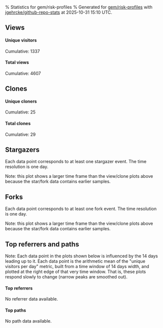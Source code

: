 % Statistics for gem/risk-profiles
% Generated for [gem/risk-profiles](https://github.com/gem/risk-profiles) with [jgehrcke/github-repo-stats](https://github.com/jgehrcke/github-repo-stats) at 2025-10-31 15:10 UTC.


## Views

#### Unique visitors
<div id="chart_views_unique" class="full-width-chart"></div>

Cumulative: 1337

#### Total views
<div id="chart_views_total" class="full-width-chart"></div>

Cumulative: 4607

<div class="pagebreak-for-print"> </div>

## Clones

#### Unique cloners
<div id="chart_clones_unique" class="full-width-chart"></div>

Cumulative: 25

#### Total clones
<div id="chart_clones_total" class="full-width-chart"></div>

Cumulative: 29



<div class="pagebreak-for-print"> </div>



## Stargazers

Each data point corresponds to at least one stargazer event.
The time resolution is one day.

<div id="chart_stargazers" class="full-width-chart"></div>


Note: this plot shows a larger time frame than the view/clone plots above because the star/fork data contains earlier samples.



## Forks

Each data point corresponds to at least one fork event.
The time resolution is one day.

<div id="chart_forks" class="full-width-chart"></div>


Note: this plot shows a larger time frame than the view/clone plots above because the star/fork data contains earlier samples.



<div class="pagebreak-for-print"> </div>



## Top referrers and paths


Note: Each data point in the plots shown below is influenced by the 14 days
leading up to it. Each data point is the arithmetic mean of the "unique
visitors per day" metric, built from a time window of 14 days width, and
plotted at the right edge of that very time window. That is, these plots
respond slowly to change (narrow peaks are smoothed out).



#### Top referrers

No referrer data available.



#### Top paths

No path data available.

<script type="text/javascript">
    vegaEmbed('#chart_views_unique', {"$schema": "https://vega.github.io/schema/vega-lite/v4.17.0.json", "config": {"arc": {"fill": "#1b1e23"}, "area": {"fill": "#1b1e23"}, "axisBottom": {"domainColor": "#a9b4c4", "gridColor": "#a9b4c4", "labelColor": "#1b1e23", "labelFont": "relative-mono-11-pitch-pro, Menlo, monospace", "tickColor": "#a9b4c4", "titleColor": "#1b1e23", "titleFont": "relative-mono-11-pitch-pro, Menlo, monospace"}, "axisLeft": {"domainColor": "#a9b4c4", "gridColor": "#a9b4c4", "labelColor": "#1b1e23", "labelFont": "relative-mono-11-pitch-pro, Menlo, monospace", "tickColor": "#a9b4c4", "titleColor": "#1b1e23", "titleFont": "relative-mono-11-pitch-pro, Menlo, monospace"}, "axisX": {"grid": false}, "axisY": {"grid": false, "labelBound": true}, "background": "#FFFFFF", "group": {"fill": "#FFFFFF"}, "header": {"fontWeight": 400, "labelFont": "relative-mono-11-pitch-pro, Menlo, monospace", "titleFont": "relative-mono-11-pitch-pro, Menlo, monospace"}, "legend": {"labelFont": "relative-mono-11-pitch-pro, Menlo, monospace", "symbolSize": 200, "symbolType": "circle", "titleFont": "relative-mono-11-pitch-pro, Menlo, monospace"}, "line": {"color": "#1b1e23", "stroke": "#1b1e23"}, "path": {"stroke": "#1b1e23"}, "point": {"color": "#1b1e23", "cursor": "pointer", "filled": true, "size": 20}, "range": {"category": ["#85a2f7", "#ea9755", "#7eb36a", "#f07071", "#bc85d9", "#e587b6", "#a9b4c4", "#d4c05e", "#64b9c4"]}, "style": {"bar": {"fill": "#1b1e23"}, "text": {"font": "relative-mono-11-pitch-pro, Menlo, monospace", "fontWeight": 400}}, "symbol": {"shape": "circle"}, "title": {"anchor": "start", "font": "relative-mono-11-pitch-pro, Menlo, monospace", "fontWeight": 400}, "trail": {"color": "#1b1e23", "stroke": "#1b1e23"}, "view": {"stroke": null}}, "data": {"name": "data-3939c3f337be7c458df6ce72bf4939cf"}, "datasets": {"data-3939c3f337be7c458df6ce72bf4939cf": [{"time": "2025-09-01T00:00:00+00:00", "views_total": 20, "views_unique": 8}, {"time": "2025-09-02T00:00:00+00:00", "views_total": 178, "views_unique": 28}, {"time": "2025-09-03T00:00:00+00:00", "views_total": 118, "views_unique": 31}, {"time": "2025-09-04T00:00:00+00:00", "views_total": 114, "views_unique": 20}, {"time": "2025-09-05T00:00:00+00:00", "views_total": 72, "views_unique": 20}, {"time": "2025-09-06T00:00:00+00:00", "views_total": 13, "views_unique": 4}, {"time": "2025-09-07T00:00:00+00:00", "views_total": 24, "views_unique": 8}, {"time": "2025-09-08T00:00:00+00:00", "views_total": 77, "views_unique": 28}, {"time": "2025-09-09T00:00:00+00:00", "views_total": 92, "views_unique": 21}, {"time": "2025-09-10T00:00:00+00:00", "views_total": 114, "views_unique": 24}, {"time": "2025-09-11T00:00:00+00:00", "views_total": 52, "views_unique": 28}, {"time": "2025-09-12T00:00:00+00:00", "views_total": 49, "views_unique": 20}, {"time": "2025-09-13T00:00:00+00:00", "views_total": 8, "views_unique": 4}, {"time": "2025-09-14T00:00:00+00:00", "views_total": 16, "views_unique": 9}, {"time": "2025-09-15T00:00:00+00:00", "views_total": 93, "views_unique": 35}, {"time": "2025-09-16T00:00:00+00:00", "views_total": 79, "views_unique": 31}, {"time": "2025-09-17T00:00:00+00:00", "views_total": 135, "views_unique": 41}, {"time": "2025-09-18T00:00:00+00:00", "views_total": 133, "views_unique": 33}, {"time": "2025-09-19T00:00:00+00:00", "views_total": 215, "views_unique": 36}, {"time": "2025-09-20T00:00:00+00:00", "views_total": 35, "views_unique": 13}, {"time": "2025-09-21T00:00:00+00:00", "views_total": 42, "views_unique": 13}, {"time": "2025-09-22T00:00:00+00:00", "views_total": 121, "views_unique": 35}, {"time": "2025-09-23T00:00:00+00:00", "views_total": 159, "views_unique": 33}, {"time": "2025-09-24T00:00:00+00:00", "views_total": 95, "views_unique": 26}, {"time": "2025-09-25T00:00:00+00:00", "views_total": 64, "views_unique": 23}, {"time": "2025-09-26T00:00:00+00:00", "views_total": 69, "views_unique": 23}, {"time": "2025-09-27T00:00:00+00:00", "views_total": 47, "views_unique": 10}, {"time": "2025-09-28T00:00:00+00:00", "views_total": 35, "views_unique": 10}, {"time": "2025-09-29T00:00:00+00:00", "views_total": 66, "views_unique": 27}, {"time": "2025-09-30T00:00:00+00:00", "views_total": 92, "views_unique": 27}, {"time": "2025-10-01T00:00:00+00:00", "views_total": 61, "views_unique": 27}, {"time": "2025-10-02T00:00:00+00:00", "views_total": 83, "views_unique": 23}, {"time": "2025-10-03T00:00:00+00:00", "views_total": 62, "views_unique": 19}, {"time": "2025-10-04T00:00:00+00:00", "views_total": 22, "views_unique": 6}, {"time": "2025-10-05T00:00:00+00:00", "views_total": 48, "views_unique": 8}, {"time": "2025-10-06T00:00:00+00:00", "views_total": 85, "views_unique": 31}, {"time": "2025-10-07T00:00:00+00:00", "views_total": 89, "views_unique": 29}, {"time": "2025-10-08T00:00:00+00:00", "views_total": 77, "views_unique": 26}, {"time": "2025-10-09T00:00:00+00:00", "views_total": 50, "views_unique": 17}, {"time": "2025-10-10T00:00:00+00:00", "views_total": 97, "views_unique": 25}, {"time": "2025-10-11T00:00:00+00:00", "views_total": 17, "views_unique": 9}, {"time": "2025-10-12T00:00:00+00:00", "views_total": 36, "views_unique": 11}, {"time": "2025-10-13T00:00:00+00:00", "views_total": 87, "views_unique": 25}, {"time": "2025-10-14T00:00:00+00:00", "views_total": 98, "views_unique": 30}, {"time": "2025-10-15T00:00:00+00:00", "views_total": 107, "views_unique": 30}, {"time": "2025-10-16T00:00:00+00:00", "views_total": 58, "views_unique": 20}, {"time": "2025-10-17T00:00:00+00:00", "views_total": 57, "views_unique": 21}, {"time": "2025-10-18T00:00:00+00:00", "views_total": 44, "views_unique": 14}, {"time": "2025-10-19T00:00:00+00:00", "views_total": 17, "views_unique": 7}, {"time": "2025-10-20T00:00:00+00:00", "views_total": 70, "views_unique": 17}, {"time": "2025-10-21T00:00:00+00:00", "views_total": 77, "views_unique": 27}, {"time": "2025-10-22T00:00:00+00:00", "views_total": 66, "views_unique": 25}, {"time": "2025-10-23T00:00:00+00:00", "views_total": 83, "views_unique": 24}, {"time": "2025-10-24T00:00:00+00:00", "views_total": 93, "views_unique": 25}, {"time": "2025-10-25T00:00:00+00:00", "views_total": 21, "views_unique": 5}, {"time": "2025-10-26T00:00:00+00:00", "views_total": 72, "views_unique": 19}, {"time": "2025-10-27T00:00:00+00:00", "views_total": 153, "views_unique": 41}, {"time": "2025-10-28T00:00:00+00:00", "views_total": 66, "views_unique": 21}, {"time": "2025-10-29T00:00:00+00:00", "views_total": 157, "views_unique": 33}, {"time": "2025-10-30T00:00:00+00:00", "views_total": 81, "views_unique": 35}, {"time": "2025-10-31T00:00:00+00:00", "views_total": 46, "views_unique": 18}]}, "encoding": {"tooltip": [{"field": "views_unique", "format": ".1f", "title": "views (u)", "type": "quantitative"}, {"field": "time", "format": "%B %e, %Y", "title": "date", "type": "temporal"}], "x": {"axis": {"labelAngle": 25}, "field": "time", "scale": {"domain": ["2025-09-01", "2025-10-31"]}, "timeUnit": "yearmonthdate", "title": "date", "type": "temporal"}, "y": {"axis": {}, "field": "views_unique", "scale": {"domain": [0, 45.1], "type": "linear", "zero": true}, "title": "unique views per day", "type": "quantitative"}}, "height": 200, "mark": {"point": true, "type": "line"}, "padding": 10, "width": "container"}, {"actions": false, "renderer": "svg"}).catch(console.error);
vegaEmbed('#chart_views_total', {"$schema": "https://vega.github.io/schema/vega-lite/v4.17.0.json", "config": {"arc": {"fill": "#1b1e23"}, "area": {"fill": "#1b1e23"}, "axisBottom": {"domainColor": "#a9b4c4", "gridColor": "#a9b4c4", "labelColor": "#1b1e23", "labelFont": "relative-mono-11-pitch-pro, Menlo, monospace", "tickColor": "#a9b4c4", "titleColor": "#1b1e23", "titleFont": "relative-mono-11-pitch-pro, Menlo, monospace"}, "axisLeft": {"domainColor": "#a9b4c4", "gridColor": "#a9b4c4", "labelColor": "#1b1e23", "labelFont": "relative-mono-11-pitch-pro, Menlo, monospace", "tickColor": "#a9b4c4", "titleColor": "#1b1e23", "titleFont": "relative-mono-11-pitch-pro, Menlo, monospace"}, "axisX": {"grid": false}, "axisY": {"grid": false, "labelBound": true}, "background": "#FFFFFF", "group": {"fill": "#FFFFFF"}, "header": {"fontWeight": 400, "labelFont": "relative-mono-11-pitch-pro, Menlo, monospace", "titleFont": "relative-mono-11-pitch-pro, Menlo, monospace"}, "legend": {"labelFont": "relative-mono-11-pitch-pro, Menlo, monospace", "symbolSize": 200, "symbolType": "circle", "titleFont": "relative-mono-11-pitch-pro, Menlo, monospace"}, "line": {"color": "#1b1e23", "stroke": "#1b1e23"}, "path": {"stroke": "#1b1e23"}, "point": {"color": "#1b1e23", "cursor": "pointer", "filled": true, "size": 20}, "range": {"category": ["#85a2f7", "#ea9755", "#7eb36a", "#f07071", "#bc85d9", "#e587b6", "#a9b4c4", "#d4c05e", "#64b9c4"]}, "style": {"bar": {"fill": "#1b1e23"}, "text": {"font": "relative-mono-11-pitch-pro, Menlo, monospace", "fontWeight": 400}}, "symbol": {"shape": "circle"}, "title": {"anchor": "start", "font": "relative-mono-11-pitch-pro, Menlo, monospace", "fontWeight": 400}, "trail": {"color": "#1b1e23", "stroke": "#1b1e23"}, "view": {"stroke": null}}, "data": {"name": "data-3939c3f337be7c458df6ce72bf4939cf"}, "datasets": {"data-3939c3f337be7c458df6ce72bf4939cf": [{"time": "2025-09-01T00:00:00+00:00", "views_total": 20, "views_unique": 8}, {"time": "2025-09-02T00:00:00+00:00", "views_total": 178, "views_unique": 28}, {"time": "2025-09-03T00:00:00+00:00", "views_total": 118, "views_unique": 31}, {"time": "2025-09-04T00:00:00+00:00", "views_total": 114, "views_unique": 20}, {"time": "2025-09-05T00:00:00+00:00", "views_total": 72, "views_unique": 20}, {"time": "2025-09-06T00:00:00+00:00", "views_total": 13, "views_unique": 4}, {"time": "2025-09-07T00:00:00+00:00", "views_total": 24, "views_unique": 8}, {"time": "2025-09-08T00:00:00+00:00", "views_total": 77, "views_unique": 28}, {"time": "2025-09-09T00:00:00+00:00", "views_total": 92, "views_unique": 21}, {"time": "2025-09-10T00:00:00+00:00", "views_total": 114, "views_unique": 24}, {"time": "2025-09-11T00:00:00+00:00", "views_total": 52, "views_unique": 28}, {"time": "2025-09-12T00:00:00+00:00", "views_total": 49, "views_unique": 20}, {"time": "2025-09-13T00:00:00+00:00", "views_total": 8, "views_unique": 4}, {"time": "2025-09-14T00:00:00+00:00", "views_total": 16, "views_unique": 9}, {"time": "2025-09-15T00:00:00+00:00", "views_total": 93, "views_unique": 35}, {"time": "2025-09-16T00:00:00+00:00", "views_total": 79, "views_unique": 31}, {"time": "2025-09-17T00:00:00+00:00", "views_total": 135, "views_unique": 41}, {"time": "2025-09-18T00:00:00+00:00", "views_total": 133, "views_unique": 33}, {"time": "2025-09-19T00:00:00+00:00", "views_total": 215, "views_unique": 36}, {"time": "2025-09-20T00:00:00+00:00", "views_total": 35, "views_unique": 13}, {"time": "2025-09-21T00:00:00+00:00", "views_total": 42, "views_unique": 13}, {"time": "2025-09-22T00:00:00+00:00", "views_total": 121, "views_unique": 35}, {"time": "2025-09-23T00:00:00+00:00", "views_total": 159, "views_unique": 33}, {"time": "2025-09-24T00:00:00+00:00", "views_total": 95, "views_unique": 26}, {"time": "2025-09-25T00:00:00+00:00", "views_total": 64, "views_unique": 23}, {"time": "2025-09-26T00:00:00+00:00", "views_total": 69, "views_unique": 23}, {"time": "2025-09-27T00:00:00+00:00", "views_total": 47, "views_unique": 10}, {"time": "2025-09-28T00:00:00+00:00", "views_total": 35, "views_unique": 10}, {"time": "2025-09-29T00:00:00+00:00", "views_total": 66, "views_unique": 27}, {"time": "2025-09-30T00:00:00+00:00", "views_total": 92, "views_unique": 27}, {"time": "2025-10-01T00:00:00+00:00", "views_total": 61, "views_unique": 27}, {"time": "2025-10-02T00:00:00+00:00", "views_total": 83, "views_unique": 23}, {"time": "2025-10-03T00:00:00+00:00", "views_total": 62, "views_unique": 19}, {"time": "2025-10-04T00:00:00+00:00", "views_total": 22, "views_unique": 6}, {"time": "2025-10-05T00:00:00+00:00", "views_total": 48, "views_unique": 8}, {"time": "2025-10-06T00:00:00+00:00", "views_total": 85, "views_unique": 31}, {"time": "2025-10-07T00:00:00+00:00", "views_total": 89, "views_unique": 29}, {"time": "2025-10-08T00:00:00+00:00", "views_total": 77, "views_unique": 26}, {"time": "2025-10-09T00:00:00+00:00", "views_total": 50, "views_unique": 17}, {"time": "2025-10-10T00:00:00+00:00", "views_total": 97, "views_unique": 25}, {"time": "2025-10-11T00:00:00+00:00", "views_total": 17, "views_unique": 9}, {"time": "2025-10-12T00:00:00+00:00", "views_total": 36, "views_unique": 11}, {"time": "2025-10-13T00:00:00+00:00", "views_total": 87, "views_unique": 25}, {"time": "2025-10-14T00:00:00+00:00", "views_total": 98, "views_unique": 30}, {"time": "2025-10-15T00:00:00+00:00", "views_total": 107, "views_unique": 30}, {"time": "2025-10-16T00:00:00+00:00", "views_total": 58, "views_unique": 20}, {"time": "2025-10-17T00:00:00+00:00", "views_total": 57, "views_unique": 21}, {"time": "2025-10-18T00:00:00+00:00", "views_total": 44, "views_unique": 14}, {"time": "2025-10-19T00:00:00+00:00", "views_total": 17, "views_unique": 7}, {"time": "2025-10-20T00:00:00+00:00", "views_total": 70, "views_unique": 17}, {"time": "2025-10-21T00:00:00+00:00", "views_total": 77, "views_unique": 27}, {"time": "2025-10-22T00:00:00+00:00", "views_total": 66, "views_unique": 25}, {"time": "2025-10-23T00:00:00+00:00", "views_total": 83, "views_unique": 24}, {"time": "2025-10-24T00:00:00+00:00", "views_total": 93, "views_unique": 25}, {"time": "2025-10-25T00:00:00+00:00", "views_total": 21, "views_unique": 5}, {"time": "2025-10-26T00:00:00+00:00", "views_total": 72, "views_unique": 19}, {"time": "2025-10-27T00:00:00+00:00", "views_total": 153, "views_unique": 41}, {"time": "2025-10-28T00:00:00+00:00", "views_total": 66, "views_unique": 21}, {"time": "2025-10-29T00:00:00+00:00", "views_total": 157, "views_unique": 33}, {"time": "2025-10-30T00:00:00+00:00", "views_total": 81, "views_unique": 35}, {"time": "2025-10-31T00:00:00+00:00", "views_total": 46, "views_unique": 18}]}, "encoding": {"tooltip": [{"field": "views_total", "format": ".1f", "title": "views (t)", "type": "quantitative"}, {"field": "time", "format": "%B %e, %Y", "title": "date", "type": "temporal"}], "x": {"axis": {"labelAngle": 25}, "field": "time", "scale": {"domain": ["2025-09-01", "2025-10-31"]}, "timeUnit": "yearmonthdate", "title": "date", "type": "temporal"}, "y": {"axis": {"values": [1, 10, 50, 100, 500, 1000, 5000, 10000]}, "field": "views_total", "scale": {"domain": [0, 236.50000000000003], "type": "symlog", "zero": true}, "title": "total views per day", "type": "quantitative"}}, "height": 200, "mark": {"point": true, "type": "line"}, "padding": 10, "width": "container"}, {"actions": false, "renderer": "svg"}).catch(console.error);
vegaEmbed('#chart_clones_unique', {"$schema": "https://vega.github.io/schema/vega-lite/v4.17.0.json", "config": {"arc": {"fill": "#1b1e23"}, "area": {"fill": "#1b1e23"}, "axisBottom": {"domainColor": "#a9b4c4", "gridColor": "#a9b4c4", "labelColor": "#1b1e23", "labelFont": "relative-mono-11-pitch-pro, Menlo, monospace", "tickColor": "#a9b4c4", "titleColor": "#1b1e23", "titleFont": "relative-mono-11-pitch-pro, Menlo, monospace"}, "axisLeft": {"domainColor": "#a9b4c4", "gridColor": "#a9b4c4", "labelColor": "#1b1e23", "labelFont": "relative-mono-11-pitch-pro, Menlo, monospace", "tickColor": "#a9b4c4", "titleColor": "#1b1e23", "titleFont": "relative-mono-11-pitch-pro, Menlo, monospace"}, "axisX": {"grid": false}, "axisY": {"grid": false, "labelBound": true}, "background": "#FFFFFF", "group": {"fill": "#FFFFFF"}, "header": {"fontWeight": 400, "labelFont": "relative-mono-11-pitch-pro, Menlo, monospace", "titleFont": "relative-mono-11-pitch-pro, Menlo, monospace"}, "legend": {"labelFont": "relative-mono-11-pitch-pro, Menlo, monospace", "symbolSize": 200, "symbolType": "circle", "titleFont": "relative-mono-11-pitch-pro, Menlo, monospace"}, "line": {"color": "#1b1e23", "stroke": "#1b1e23"}, "path": {"stroke": "#1b1e23"}, "point": {"color": "#1b1e23", "cursor": "pointer", "filled": true, "size": 20}, "range": {"category": ["#85a2f7", "#ea9755", "#7eb36a", "#f07071", "#bc85d9", "#e587b6", "#a9b4c4", "#d4c05e", "#64b9c4"]}, "style": {"bar": {"fill": "#1b1e23"}, "text": {"font": "relative-mono-11-pitch-pro, Menlo, monospace", "fontWeight": 400}}, "symbol": {"shape": "circle"}, "title": {"anchor": "start", "font": "relative-mono-11-pitch-pro, Menlo, monospace", "fontWeight": 400}, "trail": {"color": "#1b1e23", "stroke": "#1b1e23"}, "view": {"stroke": null}}, "data": {"name": "data-e8500d55683f318bad9d3a612aec1b89"}, "datasets": {"data-e8500d55683f318bad9d3a612aec1b89": [{"clones_total": 0, "clones_unique": 0, "time": "2025-09-01T00:00:00+00:00"}, {"clones_total": 0, "clones_unique": 0, "time": "2025-09-02T00:00:00+00:00"}, {"clones_total": 0, "clones_unique": 0, "time": "2025-09-03T00:00:00+00:00"}, {"clones_total": 1, "clones_unique": 1, "time": "2025-09-04T00:00:00+00:00"}, {"clones_total": 0, "clones_unique": 0, "time": "2025-09-05T00:00:00+00:00"}, {"clones_total": 1, "clones_unique": 1, "time": "2025-09-06T00:00:00+00:00"}, {"clones_total": 0, "clones_unique": 0, "time": "2025-09-07T00:00:00+00:00"}, {"clones_total": 1, "clones_unique": 1, "time": "2025-09-08T00:00:00+00:00"}, {"clones_total": 0, "clones_unique": 0, "time": "2025-09-09T00:00:00+00:00"}, {"clones_total": 1, "clones_unique": 1, "time": "2025-09-10T00:00:00+00:00"}, {"clones_total": 1, "clones_unique": 1, "time": "2025-09-11T00:00:00+00:00"}, {"clones_total": 1, "clones_unique": 1, "time": "2025-09-12T00:00:00+00:00"}, {"clones_total": 0, "clones_unique": 0, "time": "2025-09-13T00:00:00+00:00"}, {"clones_total": 0, "clones_unique": 0, "time": "2025-09-14T00:00:00+00:00"}, {"clones_total": 0, "clones_unique": 0, "time": "2025-09-15T00:00:00+00:00"}, {"clones_total": 0, "clones_unique": 0, "time": "2025-09-16T00:00:00+00:00"}, {"clones_total": 1, "clones_unique": 1, "time": "2025-09-17T00:00:00+00:00"}, {"clones_total": 0, "clones_unique": 0, "time": "2025-09-18T00:00:00+00:00"}, {"clones_total": 0, "clones_unique": 0, "time": "2025-09-19T00:00:00+00:00"}, {"clones_total": 0, "clones_unique": 0, "time": "2025-09-20T00:00:00+00:00"}, {"clones_total": 1, "clones_unique": 1, "time": "2025-09-21T00:00:00+00:00"}, {"clones_total": 0, "clones_unique": 0, "time": "2025-09-22T00:00:00+00:00"}, {"clones_total": 0, "clones_unique": 0, "time": "2025-09-23T00:00:00+00:00"}, {"clones_total": 2, "clones_unique": 1, "time": "2025-09-24T00:00:00+00:00"}, {"clones_total": 0, "clones_unique": 0, "time": "2025-09-25T00:00:00+00:00"}, {"clones_total": 0, "clones_unique": 0, "time": "2025-09-26T00:00:00+00:00"}, {"clones_total": 0, "clones_unique": 0, "time": "2025-09-27T00:00:00+00:00"}, {"clones_total": 0, "clones_unique": 0, "time": "2025-09-28T00:00:00+00:00"}, {"clones_total": 2, "clones_unique": 2, "time": "2025-09-29T00:00:00+00:00"}, {"clones_total": 0, "clones_unique": 0, "time": "2025-09-30T00:00:00+00:00"}, {"clones_total": 0, "clones_unique": 0, "time": "2025-10-01T00:00:00+00:00"}, {"clones_total": 0, "clones_unique": 0, "time": "2025-10-02T00:00:00+00:00"}, {"clones_total": 0, "clones_unique": 0, "time": "2025-10-03T00:00:00+00:00"}, {"clones_total": 0, "clones_unique": 0, "time": "2025-10-04T00:00:00+00:00"}, {"clones_total": 0, "clones_unique": 0, "time": "2025-10-05T00:00:00+00:00"}, {"clones_total": 1, "clones_unique": 1, "time": "2025-10-06T00:00:00+00:00"}, {"clones_total": 0, "clones_unique": 0, "time": "2025-10-07T00:00:00+00:00"}, {"clones_total": 0, "clones_unique": 0, "time": "2025-10-08T00:00:00+00:00"}, {"clones_total": 0, "clones_unique": 0, "time": "2025-10-09T00:00:00+00:00"}, {"clones_total": 0, "clones_unique": 0, "time": "2025-10-10T00:00:00+00:00"}, {"clones_total": 1, "clones_unique": 1, "time": "2025-10-11T00:00:00+00:00"}, {"clones_total": 0, "clones_unique": 0, "time": "2025-10-12T00:00:00+00:00"}, {"clones_total": 2, "clones_unique": 2, "time": "2025-10-13T00:00:00+00:00"}, {"clones_total": 1, "clones_unique": 1, "time": "2025-10-14T00:00:00+00:00"}, {"clones_total": 1, "clones_unique": 1, "time": "2025-10-15T00:00:00+00:00"}, {"clones_total": 0, "clones_unique": 0, "time": "2025-10-16T00:00:00+00:00"}, {"clones_total": 0, "clones_unique": 0, "time": "2025-10-17T00:00:00+00:00"}, {"clones_total": 2, "clones_unique": 1, "time": "2025-10-18T00:00:00+00:00"}, {"clones_total": 1, "clones_unique": 1, "time": "2025-10-19T00:00:00+00:00"}, {"clones_total": 0, "clones_unique": 0, "time": "2025-10-20T00:00:00+00:00"}, {"clones_total": 0, "clones_unique": 0, "time": "2025-10-21T00:00:00+00:00"}, {"clones_total": 1, "clones_unique": 1, "time": "2025-10-22T00:00:00+00:00"}, {"clones_total": 1, "clones_unique": 1, "time": "2025-10-23T00:00:00+00:00"}, {"clones_total": 0, "clones_unique": 0, "time": "2025-10-24T00:00:00+00:00"}, {"clones_total": 1, "clones_unique": 1, "time": "2025-10-25T00:00:00+00:00"}, {"clones_total": 2, "clones_unique": 1, "time": "2025-10-26T00:00:00+00:00"}, {"clones_total": 0, "clones_unique": 0, "time": "2025-10-27T00:00:00+00:00"}, {"clones_total": 3, "clones_unique": 2, "time": "2025-10-28T00:00:00+00:00"}, {"clones_total": 0, "clones_unique": 0, "time": "2025-10-29T00:00:00+00:00"}, {"clones_total": 0, "clones_unique": 0, "time": "2025-10-30T00:00:00+00:00"}, {"clones_total": 0, "clones_unique": 0, "time": "2025-10-31T00:00:00+00:00"}]}, "encoding": {"tooltip": [{"field": "clones_unique", "format": ".1f", "title": "clones (u)", "type": "quantitative"}, {"field": "time", "format": "%B %e, %Y", "title": "date", "type": "temporal"}], "x": {"axis": {"labelAngle": 25}, "field": "time", "scale": {"domain": ["2025-09-01", "2025-10-31"]}, "timeUnit": "yearmonthdate", "title": "date", "type": "temporal"}, "y": {"axis": {}, "field": "clones_unique", "scale": {"domain": [0, 2.2], "type": "linear", "zero": true}, "title": "unique clones per day", "type": "quantitative"}}, "height": 200, "mark": {"point": true, "type": "line"}, "padding": 10, "width": "container"}, {"actions": false, "renderer": "svg"}).catch(console.error);
vegaEmbed('#chart_clones_total', {"$schema": "https://vega.github.io/schema/vega-lite/v4.17.0.json", "config": {"arc": {"fill": "#1b1e23"}, "area": {"fill": "#1b1e23"}, "axisBottom": {"domainColor": "#a9b4c4", "gridColor": "#a9b4c4", "labelColor": "#1b1e23", "labelFont": "relative-mono-11-pitch-pro, Menlo, monospace", "tickColor": "#a9b4c4", "titleColor": "#1b1e23", "titleFont": "relative-mono-11-pitch-pro, Menlo, monospace"}, "axisLeft": {"domainColor": "#a9b4c4", "gridColor": "#a9b4c4", "labelColor": "#1b1e23", "labelFont": "relative-mono-11-pitch-pro, Menlo, monospace", "tickColor": "#a9b4c4", "titleColor": "#1b1e23", "titleFont": "relative-mono-11-pitch-pro, Menlo, monospace"}, "axisX": {"grid": false}, "axisY": {"grid": false, "labelBound": true}, "background": "#FFFFFF", "group": {"fill": "#FFFFFF"}, "header": {"fontWeight": 400, "labelFont": "relative-mono-11-pitch-pro, Menlo, monospace", "titleFont": "relative-mono-11-pitch-pro, Menlo, monospace"}, "legend": {"labelFont": "relative-mono-11-pitch-pro, Menlo, monospace", "symbolSize": 200, "symbolType": "circle", "titleFont": "relative-mono-11-pitch-pro, Menlo, monospace"}, "line": {"color": "#1b1e23", "stroke": "#1b1e23"}, "path": {"stroke": "#1b1e23"}, "point": {"color": "#1b1e23", "cursor": "pointer", "filled": true, "size": 20}, "range": {"category": ["#85a2f7", "#ea9755", "#7eb36a", "#f07071", "#bc85d9", "#e587b6", "#a9b4c4", "#d4c05e", "#64b9c4"]}, "style": {"bar": {"fill": "#1b1e23"}, "text": {"font": "relative-mono-11-pitch-pro, Menlo, monospace", "fontWeight": 400}}, "symbol": {"shape": "circle"}, "title": {"anchor": "start", "font": "relative-mono-11-pitch-pro, Menlo, monospace", "fontWeight": 400}, "trail": {"color": "#1b1e23", "stroke": "#1b1e23"}, "view": {"stroke": null}}, "data": {"name": "data-e8500d55683f318bad9d3a612aec1b89"}, "datasets": {"data-e8500d55683f318bad9d3a612aec1b89": [{"clones_total": 0, "clones_unique": 0, "time": "2025-09-01T00:00:00+00:00"}, {"clones_total": 0, "clones_unique": 0, "time": "2025-09-02T00:00:00+00:00"}, {"clones_total": 0, "clones_unique": 0, "time": "2025-09-03T00:00:00+00:00"}, {"clones_total": 1, "clones_unique": 1, "time": "2025-09-04T00:00:00+00:00"}, {"clones_total": 0, "clones_unique": 0, "time": "2025-09-05T00:00:00+00:00"}, {"clones_total": 1, "clones_unique": 1, "time": "2025-09-06T00:00:00+00:00"}, {"clones_total": 0, "clones_unique": 0, "time": "2025-09-07T00:00:00+00:00"}, {"clones_total": 1, "clones_unique": 1, "time": "2025-09-08T00:00:00+00:00"}, {"clones_total": 0, "clones_unique": 0, "time": "2025-09-09T00:00:00+00:00"}, {"clones_total": 1, "clones_unique": 1, "time": "2025-09-10T00:00:00+00:00"}, {"clones_total": 1, "clones_unique": 1, "time": "2025-09-11T00:00:00+00:00"}, {"clones_total": 1, "clones_unique": 1, "time": "2025-09-12T00:00:00+00:00"}, {"clones_total": 0, "clones_unique": 0, "time": "2025-09-13T00:00:00+00:00"}, {"clones_total": 0, "clones_unique": 0, "time": "2025-09-14T00:00:00+00:00"}, {"clones_total": 0, "clones_unique": 0, "time": "2025-09-15T00:00:00+00:00"}, {"clones_total": 0, "clones_unique": 0, "time": "2025-09-16T00:00:00+00:00"}, {"clones_total": 1, "clones_unique": 1, "time": "2025-09-17T00:00:00+00:00"}, {"clones_total": 0, "clones_unique": 0, "time": "2025-09-18T00:00:00+00:00"}, {"clones_total": 0, "clones_unique": 0, "time": "2025-09-19T00:00:00+00:00"}, {"clones_total": 0, "clones_unique": 0, "time": "2025-09-20T00:00:00+00:00"}, {"clones_total": 1, "clones_unique": 1, "time": "2025-09-21T00:00:00+00:00"}, {"clones_total": 0, "clones_unique": 0, "time": "2025-09-22T00:00:00+00:00"}, {"clones_total": 0, "clones_unique": 0, "time": "2025-09-23T00:00:00+00:00"}, {"clones_total": 2, "clones_unique": 1, "time": "2025-09-24T00:00:00+00:00"}, {"clones_total": 0, "clones_unique": 0, "time": "2025-09-25T00:00:00+00:00"}, {"clones_total": 0, "clones_unique": 0, "time": "2025-09-26T00:00:00+00:00"}, {"clones_total": 0, "clones_unique": 0, "time": "2025-09-27T00:00:00+00:00"}, {"clones_total": 0, "clones_unique": 0, "time": "2025-09-28T00:00:00+00:00"}, {"clones_total": 2, "clones_unique": 2, "time": "2025-09-29T00:00:00+00:00"}, {"clones_total": 0, "clones_unique": 0, "time": "2025-09-30T00:00:00+00:00"}, {"clones_total": 0, "clones_unique": 0, "time": "2025-10-01T00:00:00+00:00"}, {"clones_total": 0, "clones_unique": 0, "time": "2025-10-02T00:00:00+00:00"}, {"clones_total": 0, "clones_unique": 0, "time": "2025-10-03T00:00:00+00:00"}, {"clones_total": 0, "clones_unique": 0, "time": "2025-10-04T00:00:00+00:00"}, {"clones_total": 0, "clones_unique": 0, "time": "2025-10-05T00:00:00+00:00"}, {"clones_total": 1, "clones_unique": 1, "time": "2025-10-06T00:00:00+00:00"}, {"clones_total": 0, "clones_unique": 0, "time": "2025-10-07T00:00:00+00:00"}, {"clones_total": 0, "clones_unique": 0, "time": "2025-10-08T00:00:00+00:00"}, {"clones_total": 0, "clones_unique": 0, "time": "2025-10-09T00:00:00+00:00"}, {"clones_total": 0, "clones_unique": 0, "time": "2025-10-10T00:00:00+00:00"}, {"clones_total": 1, "clones_unique": 1, "time": "2025-10-11T00:00:00+00:00"}, {"clones_total": 0, "clones_unique": 0, "time": "2025-10-12T00:00:00+00:00"}, {"clones_total": 2, "clones_unique": 2, "time": "2025-10-13T00:00:00+00:00"}, {"clones_total": 1, "clones_unique": 1, "time": "2025-10-14T00:00:00+00:00"}, {"clones_total": 1, "clones_unique": 1, "time": "2025-10-15T00:00:00+00:00"}, {"clones_total": 0, "clones_unique": 0, "time": "2025-10-16T00:00:00+00:00"}, {"clones_total": 0, "clones_unique": 0, "time": "2025-10-17T00:00:00+00:00"}, {"clones_total": 2, "clones_unique": 1, "time": "2025-10-18T00:00:00+00:00"}, {"clones_total": 1, "clones_unique": 1, "time": "2025-10-19T00:00:00+00:00"}, {"clones_total": 0, "clones_unique": 0, "time": "2025-10-20T00:00:00+00:00"}, {"clones_total": 0, "clones_unique": 0, "time": "2025-10-21T00:00:00+00:00"}, {"clones_total": 1, "clones_unique": 1, "time": "2025-10-22T00:00:00+00:00"}, {"clones_total": 1, "clones_unique": 1, "time": "2025-10-23T00:00:00+00:00"}, {"clones_total": 0, "clones_unique": 0, "time": "2025-10-24T00:00:00+00:00"}, {"clones_total": 1, "clones_unique": 1, "time": "2025-10-25T00:00:00+00:00"}, {"clones_total": 2, "clones_unique": 1, "time": "2025-10-26T00:00:00+00:00"}, {"clones_total": 0, "clones_unique": 0, "time": "2025-10-27T00:00:00+00:00"}, {"clones_total": 3, "clones_unique": 2, "time": "2025-10-28T00:00:00+00:00"}, {"clones_total": 0, "clones_unique": 0, "time": "2025-10-29T00:00:00+00:00"}, {"clones_total": 0, "clones_unique": 0, "time": "2025-10-30T00:00:00+00:00"}, {"clones_total": 0, "clones_unique": 0, "time": "2025-10-31T00:00:00+00:00"}]}, "encoding": {"tooltip": [{"field": "clones_total", "format": ".1f", "title": "clones (t)", "type": "quantitative"}, {"field": "time", "format": "%B %e, %Y", "title": "date", "type": "temporal"}], "x": {"axis": {"labelAngle": 25}, "field": "time", "scale": {"domain": ["2025-09-01", "2025-10-31"]}, "timeUnit": "yearmonthdate", "title": "date", "type": "temporal"}, "y": {"axis": {}, "field": "clones_total", "scale": {"domain": [0, 3.3000000000000003], "type": "linear", "zero": true}, "title": "total clones per day", "type": "quantitative"}}, "height": 200, "mark": {"point": true, "type": "line"}, "padding": 10, "width": "container"}, {"actions": false, "renderer": "svg"}).catch(console.error);
vegaEmbed('#chart_stargazers', {"$schema": "https://vega.github.io/schema/vega-lite/v4.17.0.json", "config": {"arc": {"fill": "#1b1e23"}, "area": {"fill": "#1b1e23"}, "axisBottom": {"domainColor": "#a9b4c4", "gridColor": "#a9b4c4", "labelColor": "#1b1e23", "labelFont": "relative-mono-11-pitch-pro, Menlo, monospace", "tickColor": "#a9b4c4", "titleColor": "#1b1e23", "titleFont": "relative-mono-11-pitch-pro, Menlo, monospace"}, "axisLeft": {"domainColor": "#a9b4c4", "gridColor": "#a9b4c4", "labelColor": "#1b1e23", "labelFont": "relative-mono-11-pitch-pro, Menlo, monospace", "tickColor": "#a9b4c4", "titleColor": "#1b1e23", "titleFont": "relative-mono-11-pitch-pro, Menlo, monospace"}, "axisX": {"grid": false}, "axisY": {"grid": false}, "background": "#FFFFFF", "group": {"fill": "#FFFFFF"}, "header": {"fontWeight": 400, "labelFont": "relative-mono-11-pitch-pro, Menlo, monospace", "titleFont": "relative-mono-11-pitch-pro, Menlo, monospace"}, "legend": {"labelFont": "relative-mono-11-pitch-pro, Menlo, monospace", "symbolSize": 200, "symbolType": "circle", "titleFont": "relative-mono-11-pitch-pro, Menlo, monospace"}, "line": {"color": "#1b1e23", "stroke": "#1b1e23"}, "path": {"stroke": "#1b1e23"}, "point": {"color": "#1b1e23", "cursor": "pointer", "filled": true, "size": 50}, "range": {"category": ["#85a2f7", "#ea9755", "#7eb36a", "#f07071", "#bc85d9", "#e587b6", "#a9b4c4", "#d4c05e", "#64b9c4"]}, "style": {"bar": {"fill": "#1b1e23"}, "text": {"font": "relative-mono-11-pitch-pro, Menlo, monospace", "fontWeight": 400}}, "symbol": {"shape": "circle"}, "title": {"anchor": "start", "font": "relative-mono-11-pitch-pro, Menlo, monospace", "fontWeight": 400}, "trail": {"color": "#1b1e23", "stroke": "#1b1e23"}, "view": {"stroke": null}}, "data": {"name": "data-0e740b07b207df412d6060670f3ab69a"}, "datasets": {"data-0e740b07b207df412d6060670f3ab69a": [{"stars_cumulative": 1, "time": "2023-09-04T15:24:57+00:00"}, {"stars_cumulative": 2, "time": "2023-10-23T17:45:59+00:00"}, {"stars_cumulative": 3, "time": "2023-10-27T15:20:03+00:00"}, {"stars_cumulative": 4, "time": "2023-12-04T14:52:46+00:00"}, {"stars_cumulative": 5, "time": "2024-02-20T12:59:05+00:00"}, {"stars_cumulative": 6, "time": "2024-03-14T02:24:52+00:00"}, {"stars_cumulative": 7, "time": "2024-03-15T03:27:38+00:00"}, {"stars_cumulative": 8, "time": "2024-03-16T15:26:27+00:00"}, {"stars_cumulative": 9, "time": "2024-06-08T23:14:43+00:00"}, {"stars_cumulative": 10, "time": "2024-11-04T07:04:26+00:00"}, {"stars_cumulative": 11, "time": "2024-11-10T06:41:23+00:00"}, {"stars_cumulative": 12, "time": "2024-12-25T01:35:14+00:00"}, {"stars_cumulative": 13, "time": "2025-02-11T19:44:09+00:00"}, {"stars_cumulative": 14, "time": "2025-08-23T00:33:27+00:00"}, {"stars_cumulative": 15, "time": "2025-09-21T12:42:28+00:00"}, {"stars_cumulative": 16, "time": "2025-09-22T08:26:49+00:00"}, {"stars_cumulative": 17, "time": "2025-10-01T08:21:49+00:00"}, {"stars_cumulative": 18, "time": "2025-10-12T11:30:19+00:00"}]}, "encoding": {"tooltip": [{"field": "stars_cumulative", "format": "d", "title": "stars", "type": "quantitative"}, {"field": "time", "format": "%B %e, %Y", "title": "date", "type": "temporal"}], "x": {"axis": {"labelAngle": 25}, "field": "time", "scale": {"domain": ["2023-09-04", "2025-10-31"]}, "timeUnit": "yearmonthdate", "title": "date", "type": "temporal"}, "y": {"field": "stars_cumulative", "scale": {"domain": [0, 19.8], "zero": true}, "title": "stargazer count (cumulative)", "type": "quantitative"}}, "height": 300, "mark": {"point": true, "type": "line"}, "padding": 10, "width": "container"}, {"actions": false, "renderer": "svg"}).catch(console.error);
vegaEmbed('#chart_forks', {"$schema": "https://vega.github.io/schema/vega-lite/v4.17.0.json", "config": {"arc": {"fill": "#1b1e23"}, "area": {"fill": "#1b1e23"}, "axisBottom": {"domainColor": "#a9b4c4", "gridColor": "#a9b4c4", "labelColor": "#1b1e23", "labelFont": "relative-mono-11-pitch-pro, Menlo, monospace", "tickColor": "#a9b4c4", "titleColor": "#1b1e23", "titleFont": "relative-mono-11-pitch-pro, Menlo, monospace"}, "axisLeft": {"domainColor": "#a9b4c4", "gridColor": "#a9b4c4", "labelColor": "#1b1e23", "labelFont": "relative-mono-11-pitch-pro, Menlo, monospace", "tickColor": "#a9b4c4", "titleColor": "#1b1e23", "titleFont": "relative-mono-11-pitch-pro, Menlo, monospace"}, "axisX": {"grid": false}, "axisY": {"grid": false}, "background": "#FFFFFF", "group": {"fill": "#FFFFFF"}, "header": {"fontWeight": 400, "labelFont": "relative-mono-11-pitch-pro, Menlo, monospace", "titleFont": "relative-mono-11-pitch-pro, Menlo, monospace"}, "legend": {"labelFont": "relative-mono-11-pitch-pro, Menlo, monospace", "symbolSize": 200, "symbolType": "circle", "titleFont": "relative-mono-11-pitch-pro, Menlo, monospace"}, "line": {"color": "#1b1e23", "stroke": "#1b1e23"}, "path": {"stroke": "#1b1e23"}, "point": {"color": "#1b1e23", "cursor": "pointer", "filled": true, "size": 50}, "range": {"category": ["#85a2f7", "#ea9755", "#7eb36a", "#f07071", "#bc85d9", "#e587b6", "#a9b4c4", "#d4c05e", "#64b9c4"]}, "style": {"bar": {"fill": "#1b1e23"}, "text": {"font": "relative-mono-11-pitch-pro, Menlo, monospace", "fontWeight": 400}}, "symbol": {"shape": "circle"}, "title": {"anchor": "start", "font": "relative-mono-11-pitch-pro, Menlo, monospace", "fontWeight": 400}, "trail": {"color": "#1b1e23", "stroke": "#1b1e23"}, "view": {"stroke": null}}, "data": {"name": "data-e4b8ac8f999ac31ff95c6b62a1a9ca33"}, "datasets": {"data-e4b8ac8f999ac31ff95c6b62a1a9ca33": [{"forks_cumulative": 1, "time": "2023-10-23T17:47:17+00:00"}, {"forks_cumulative": 2, "time": "2025-04-19T20:36:17+00:00"}]}, "encoding": {"tooltip": [{"field": "forks_cumulative", "format": "d", "title": "forks", "type": "quantitative"}, {"field": "time", "format": "%B %e, %Y", "title": "date", "type": "temporal"}], "x": {"axis": {"labelAngle": 25}, "field": "time", "scale": {"domain": ["2023-09-04", "2025-10-31"]}, "timeUnit": "yearmonthdate", "title": "date", "type": "temporal"}, "y": {"field": "forks_cumulative", "scale": {"domain": [0, 2.2], "zero": true}, "title": "fork count (cumulative)", "type": "quantitative"}}, "height": 300, "mark": {"point": true, "type": "line"}, "padding": 10, "width": "container"}, {"actions": false, "renderer": "svg"}).catch(console.error);
    </script>